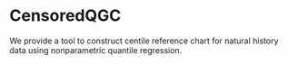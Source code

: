# CensoredQGC

We provide a tool to construct centile reference chart for natural history data using nonparametric quantile regression.
